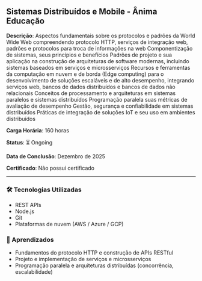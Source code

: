## Sistemas Distribuídos e Mobile - Ânima Educação

**Descrição**: Aspectos fundamentais sobre os protocolos e padrões da World Wide Web compreendendo protocolo HTTP, serviços de integração web, padrões e protocolos para troca de informações na web Componentização de sistemas, seus princípios e benefícios Padrões de projeto e sua aplicação na construção de arquiteturas de software modernas, incluindo sistemas baseados em serviços e microsserviços Recursos e ferramentas da computação em nuvem e de borda (Edge computing) para o desenvolvimento de soluções escaláveis e de alto desempenho, integrando serviços web, bancos de dados distribuídos e bancos de dados não relacionais Conceitos de processamento e arquiteturas em sistemas paralelos e sistemas distribuídos Programação paralela suas métricas de avaliação de desempenho Gestão, segurança e confiabilidade em sistemas distribuídos Práticas de integração de soluções IoT e seu uso em ambientes distribuídos

**Carga Horária**: 160 horas

**Status**: ⏳ Ongoing

**Data de Conclusão**: Dezembro de 2025

**Certificado**: Não possui certificado

---

### 🛠️ Tecnologias Utilizadas
- REST APIs
- Node.js
- Git
- Plataformas de nuvem (AWS / Azure / GCP)

### 📌 Aprendizados
- Fundamentos do protocolo HTTP e construção de APIs RESTful
- Projeto e implementação de serviços e microsserviços
- Programação paralela e arquiteturas distribuídas (concorrência, escalabilidade)
